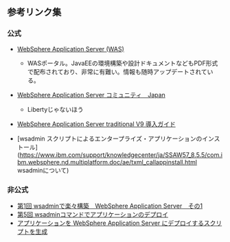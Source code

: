 ## 参考リンク集

### 公式

* [WebSphere Application Server (WAS)](https://www.ibm.com/developerworks/jp/websphere/category/was/index.html)
   * WASポータル。JavaEEの環境構築や設計ドキュメントなどもPDF形式で配布されており、非常に有難い。情報も随時アップデートされている。
* [WebSphere Application Server コミュニティ　Japan](https://www.ibm.com/developerworks/community/wikis/home?lang=ja#!/wiki/W3142f890ea04_4b2b_b746_ac9e833c537e)
    * Libertyじゃないほう
* [WebSphere Application Server traditional V9 導入ガイド](https://www.ibm.com/developerworks/jp/websphere/library/was/twas9_install/index.html)


* [wsadmin スクリプトによるエンタープライズ・アプリケーションのインストール](https://www.ibm.com/support/knowledgecenter/ja/SSAW57_8.5.5/com.ibm.websphere.nd.multiplatform.doc/ae/txml_callappinstall.html
wsadminについて)

### 非公式

* [第1回 wsadminで楽々構築　WebSphere Application Server　その1](http://www.intellilink.co.jp/article/column/b3was01.html)
* [第5回 wsadminコマンドでアプリケーションのデプロイ](http://www.intellilink.co.jp/article/column/b3was05.html)
* [アプリケーションを WebSphere Application Server にデプロイするスクリプトを生成](https://www.ibm.com/developerworks/community/blogs/pgmrk/entry/wsadmindeploy?lang=ja_jp)
